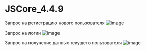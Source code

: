 # JSCore_4.4.9


Запрос на регистрацию нового пользователя
![image](https://github.com/ArjunaCharan/JSCore_4.4.9/assets/121258048/edb47346-380d-4f3b-b6f8-3beba33734a8)

Запрос на логин
![image](https://github.com/ArjunaCharan/JSCore_4.4.9/assets/121258048/afcc8b98-1b89-4b86-9e6f-cff74ae6ce1f)

Запрос на получение данных текущего пользователя
![image](https://github.com/ArjunaCharan/JSCore_4.4.9/assets/121258048/75caf3d0-1766-4a87-bb62-b2c2727a4ba0)
